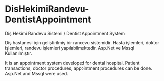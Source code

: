 # DisHekimiRandevu-DentistAppointment
Diş Hekimi Randevu Sistemi / Dentist Appointment System

Diş hastanesi için geliştirilmiş bir randevu sistemidir. Hasta işlemleri, doktor işlemleri, randevu işlemleri yapılabilmektedir. Asp.Net ve Mssql Kullanılmıştır.

It is an appointment system developed for dental hospital. Patient transactions, doctor procedures, appointment procedures can be done. Asp.Net and Mssql were used.
